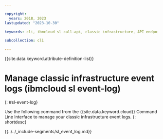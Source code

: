 ```yaml
---

copyright:
  years: 2018, 2023
lastupdated: "2023-10-30"

keywords: cli, ibmcloud sl call-api, classic infrastructure, API endpoints

subcollection: cli

---
```


{{site.data.keyword.attribute-definition-list}}

# Manage classic infrastructure event logs (ibmcloud sl event-log)
{: #sl-event-log}

Use the following command from the {{site.data.keyword.cloud}} Command Line Interface to manage your classic infrastructure event logs.
{: shortdesc}

{{../../_include-segments/sl_event_log.md}}
